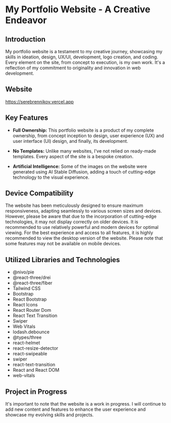 # My Portfolio Website - A Creative Endeavor

## Introduction

My portfolio website is a testament to my creative journey, showcasing my skills in ideation, design, UX/UI, development, logo creation, and coding. Every element on the site, from concept to execution, is my own work. It's a reflection of my commitment to originality and innovation in web development.

## Website 
https://serebrennikov.vercel.app

## Key Features

- **Full Ownership:** This portfolio website is a product of my complete ownership, from concept inception to design, user experience (UX) and user interface (UI) design, and finally, its development.

- **No Templates:** Unlike many websites, I've not relied on ready-made templates. Every aspect of the site is a bespoke creation.

- **Artificial Intelligence:** Some of the images on the website were generated using AI Stable Diffusion, adding a touch of cutting-edge technology to the visual experience.

## Device Compatibility

The website has been meticulously designed to ensure maximum responsiveness, adapting seamlessly to various screen sizes and devices. However, please be aware that due to the incorporation of cutting-edge technologies, it may not display correctly on older devices. It is recommended to use relatively powerful and modern devices for optimal viewing. For the best experience and access to all features, it is highly recommended to view the desktop version of the website. Please note that some features may not be available on mobile devices.

## Utilized Libraries and Technologies

- @nivo/pie
- @react-three/drei
- @react-three/fiber
- Tailwind CSS
- Bootstrap
- React Bootstrap
- React Icons
- React Router Dom
- React Text Transition
- Swiper
- Web Vitals
- lodash.debounce
- @types/three
- react-helmet
- react-resize-detector
- react-swipeable
- swiper
- react-text-transition
- React and React DOM
- web-vitals

## Project in Progress

It's important to note that the website is a work in progress. I will continue to add new content and features to enhance the user experience and showcase my evolving skills and projects.
